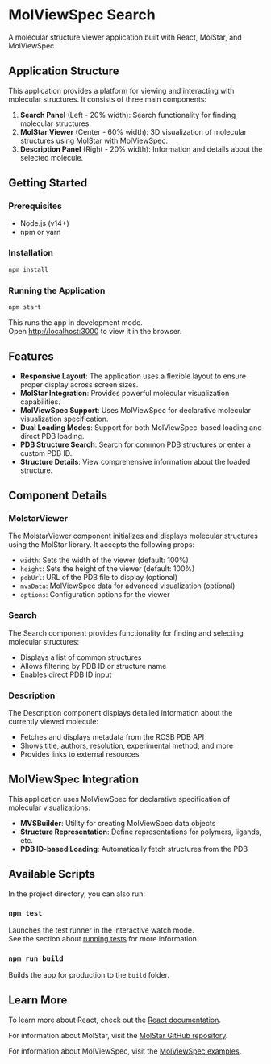 # MolViewSpec Search

A molecular structure viewer application built with React, MolStar, and MolViewSpec.

## Application Structure

This application provides a platform for viewing and interacting with molecular structures. It consists of three main components:

1. **Search Panel** (Left - 20% width): Search functionality for finding molecular structures.
2. **MolStar Viewer** (Center - 60% width): 3D visualization of molecular structures using MolStar with MolViewSpec.
3. **Description Panel** (Right - 20% width): Information and details about the selected molecule.

## Getting Started

### Prerequisites

- Node.js (v14+)
- npm or yarn

### Installation

```bash
npm install
```

### Running the Application

```bash
npm start
```

This runs the app in development mode.\
Open [http://localhost:3000](http://localhost:3000) to view it in the browser.

## Features

- **Responsive Layout**: The application uses a flexible layout to ensure proper display across screen sizes.
- **MolStar Integration**: Provides powerful molecular visualization capabilities.
- **MolViewSpec Support**: Uses MolViewSpec for declarative molecular visualization specification.
- **Dual Loading Modes**: Support for both MolViewSpec-based loading and direct PDB loading.
- **PDB Structure Search**: Search for common PDB structures or enter a custom PDB ID.
- **Structure Details**: View comprehensive information about the loaded structure.

## Component Details

### MolstarViewer

The MolstarViewer component initializes and displays molecular structures using the MolStar library. It accepts the following props:

- `width`: Sets the width of the viewer (default: 100%)
- `height`: Sets the height of the viewer (default: 100%)
- `pdbUrl`: URL of the PDB file to display (optional)
- `mvsData`: MolViewSpec data for advanced visualization (optional)
- `options`: Configuration options for the viewer

### Search

The Search component provides functionality for finding and selecting molecular structures:

- Displays a list of common structures
- Allows filtering by PDB ID or structure name
- Enables direct PDB ID input

### Description

The Description component displays detailed information about the currently viewed molecule:

- Fetches and displays metadata from the RCSB PDB API
- Shows title, authors, resolution, experimental method, and more
- Provides links to external resources

## MolViewSpec Integration

This application uses MolViewSpec for declarative specification of molecular visualizations:

- **MVSBuilder**: Utility for creating MolViewSpec data objects
- **Structure Representation**: Define representations for polymers, ligands, etc.
- **PDB ID-based Loading**: Automatically fetch structures from the PDB

## Available Scripts

In the project directory, you can also run:

### `npm test`

Launches the test runner in the interactive watch mode.\
See the section about [running tests](https://facebook.github.io/create-react-app/docs/running-tests) for more information.

### `npm run build`

Builds the app for production to the `build` folder.

## Learn More

To learn more about React, check out the [React documentation](https://reactjs.org/).

For information about MolStar, visit the [MolStar GitHub repository](https://github.com/molstar/molstar).

For information about MolViewSpec, visit the [MolViewSpec examples](https://github.com/molstar/molstar/tree/master/src/examples/mvs-stories).
